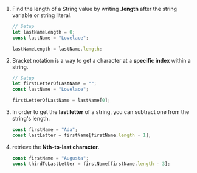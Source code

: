 <ol>
  <li>Find the length of a String value by writing <b>.length</b> after the string variable or string literal.</li>
  
```javascript
// Setup
let lastNameLength = 0;
const lastName = "Lovelace";

lastNameLength = lastName.length;
```
  <li>Bracket notation is a way to get a character at a <b>specific index</b> within a string.</li>
  
```javascript
// Setup
let firstLetterOfLastName = "";
const lastName = "Lovelace";

firstLetterOfLastName = lastName[0];
```
  <li>In order to get the <b>last letter</b> of a string, you can subtract one from the string's length.</li>
  
```javascript
const firstName = "Ada";
const lastLetter = firstName[firstName.length - 1];
```
  <li>retrieve the <b>Nth-to-last character</b>.</li>
  
```javascript
const firstName = "Augusta";
const thirdToLastLetter = firstName[firstName.length - 3];
```
</ol>
